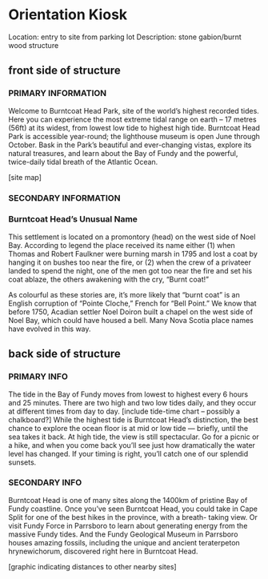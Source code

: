 # Orientation Kiosk

Location: entry to site from parking lot Description: stone gabion/burnt wood structure

## front side of structure

### PRIMARY INFORMATION

Welcome to Burntcoat Head Park, site of the world’s highest recorded tides. Here you can experience the most extreme tidal range on earth – 17 metres (56ft) at its widest, from lowest low tide to highest high tide.
Burntcoat Head Park is accessible year-round; the lighthouse museum is open June through October. Bask in the Park’s beautiful and ever-changing vistas, explore its natural treasures, and learn about the Bay of Fundy and the powerful, twice-daily tidal breath of the Atlantic Ocean.

[site map]

### SECONDARY INFORMATION

### Burntcoat Head’s Unusual Name

This settlement is located on a promontory (head) on the west side of Noel Bay. According to legend the place received its name either (1) when Thomas and Robert Faulkner were burning marsh in 1795 and lost a coat by hanging it on bushes too near the fire, or (2) when the crew of a privateer landed to spend the night, one of the men got too near the fire and set his coat ablaze, the others awakening with the cry, “Burnt coat!”

As colourful as these stories are, it’s more likely that “burnt coat” is an English corruption of “Pointe Cloche,” French for “Bell Point.” We know that before 1750, Acadian settler Noel Doiron built a chapel on the west side of Noel Bay, which could have housed a bell. Many Nova Scotia place names have evolved in this way.

## back side of structure

### PRIMARY INFO

The tide in the Bay of Fundy moves from lowest to highest every 6 hours and 25 minutes. There are two high and two low tides daily, and they occur at different times from day to day.
[include tide-time chart – possibly a chalkboard?]
While the highest tide is Burntcoat Head’s distinction, the best chance to explore the ocean floor is at mid or low tide — briefly, until the sea takes it back. At high tide, the view is still spectacular. Go for a picnic or a hike, and when you come back you’ll see just how dramatically the water level has changed. If your timing is right, you’ll catch one of our splendid sunsets.

### SECONDARY INFO

Burntcoat Head is one of many sites along the 1400km of pristine Bay of Fundy coastline. Once you’ve seen Burntcoat Head, you could take in Cape Split for one of the best hikes in the province, with a breath- taking view. Or visit Fundy Force in Parrsboro to learn about generating energy from the massive Fundy tides. And the Fundy Geological Museum in Parrsboro houses amazing fossils, including the unique and ancient teraterpeton hrynewichorum, discovered right here in Burntcoat Head.

[graphic indicating distances to other nearby sites]
